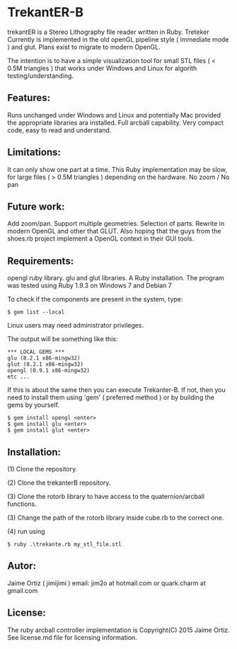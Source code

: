 TrekantER-B
===========

trekantER is a Stereo Lithography file reader written in Ruby.
Treteker Currently is implemented in the old openGL pipeline style ( immediate mode ) and glut.
Plans exist to migrate to modern OpenGL.

The intention is to have a simple visualization tool for small STL files ( < 0.5M triangles ) that works under Windows and Linux for algorith testing/understanding.  


Features:
---------

Runs unchanged under Windows and Linux and potentially Mac provided the appropriate libraries ara installed.
Full arcball capability.
Very compact code, easy to read and understand.


Limitations:
------------

It can only show one part at a time.
This Ruby implementation may be slow, for large files ( > 0.5M triangles ) depending on the hardware.
No zoom / No pan


Future work:
------------

Add zoom/pan.
Support multiple geometries.
Selection of parts.
Rewrite in modern OpenGL and other that GLUT.
Also hoping that the guys from the shoes.rb project implement a OpenGL context in their GUI tools.


Requirements:
-------------

opengl ruby library.
glu and glut libraries.
A Ruby installation.
The program was tested using Ruby 1.9.3 on Windows 7 and Debian 7


To check if the components are present in the system, type:

	$ gem list --local

Linux users may need administrator privileges.

The output will be something like this:

```
*** LOCAL GEMS ***
glu (8.2.1 x86-mingw32)
glut (8.2.1 x86-mingw32)
opengl (0.9.1 x86-mingw32)
etc ...
```

If this is about the same then you can execute Trekanter-B.
If not, then you need to install them using 'gem' ( preferred method ) or by building the gems by yourself.

	$ gem install opengl <enter>
	$ gem install glu <enter>
	$ gem install glut <enter>

Installation:
-------------

(1) Clone the repository.

(2) Clone the trekanterB repository.

(3) Clone the rotorb library to have access to the quaternion/arcball functions.

(3) Change the path of the rotorb library inside cube.rb to the correct one.

(4) run using
	
	$ ruby .\trekante.rb my_stl_file.stl

	
	
Autor:
------

Jaime Ortiz ( jimijimi ) email: jim2o at hotmail.com or quark.charm at gmail.com	
	
	
License:
--------

The ruby arcball controller implementation is Copyright(C) 2015 Jaime Ortiz.
See license.md file for licensing information.	
